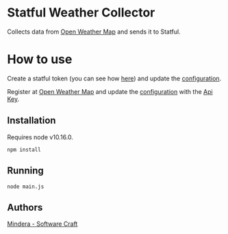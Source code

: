 # Statful Weather Collector

Collects data from [Open Weather Map](https://openweathermap.org/) and sends it to Statful.

# How to use

Create a statful token (you can see how [here](https://www.statful.com/docs/settings-menu.html)) and update the [configuration](/conf/config.json).

Register at [Open Weather Map](https://home.openweathermap.org/users/sign_up) and update the [configuration](/conf/config.json) with the [Api Key]([here](https://home.openweathermap.org/api_keys)).

## Installation

Requires node v10.16.0.

`npm install`

## Running

`node main.js`

## Authors

[Mindera - Software Craft](https://github.com/Mindera)
